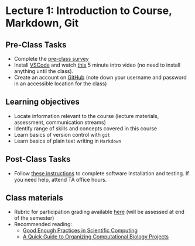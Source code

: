 # Lecture 1: Introduction to Course, Markdown, Git

## Pre-Class Tasks

- Complete the [pre-class survey](https://docs.google.com/forms/d/e/1FAIpQLSdjCrvr0_cFZN4rTnvSzKYU5jmo9riRh0SyQgIr9ZWaRmp9GQ/viewform)
- Install [VSCode](https://code.visualstudio.com/#alt-downloads) and watch [this](https://code.visualstudio.com/docs/introvideos/basics) 5 minute intro video (no need to install anything until the class).
- Create an account on [GitHub](https://github.com/signup) (note down your username and password in an accessible location for the class)

<!-- Pre-class tasks for Isntructor

- Send info on Zoom link and course website to students the day before -->

## Learning objectives

- Locate information relevant to the course (lecture materials, assessment, communication streams)
- Identify range of skills and concepts covered in this course
- Learn basics of version control with `git`
- Learn basics of plain text writing in `Markdown`

## Post-Class Tasks

- Follow [these instructions](../../software/README.md) to complete software installation and testing. If you need help, attend TA office hours.

## Class materials

- Rubric for participation grading available [here](participation_rubric.md) (will be assessed at end of the semester)
- Recommended reading:
  - [Good Enough Practices in Scientific Computing](https://journals.plos.org/ploscompbiol/article?id=10.1371/journal.pcbi.1005510)
  - [A Quick Guide to Organizing Computational Biology Projects](https://journals.plos.org/ploscompbiol/article?id=10.1371/journal.pcbi.1000424)

